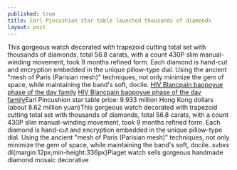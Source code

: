 ```yaml
---
published: true
title: Earl Pincushion star table launched thousands of diamonds
layout: post
---
```

This gorgeous watch decorated with trapezoid cutting total set with thousands of diamonds, total 56.8 carats, with a count 430P slim manual-winding movement, took 9 months refined form. Each diamond is hand-cut and encryption embedded in the unique pillow-type dial. Using the ancient \"mesh of Paris (Parisian mesh)\" techniques, not only minimize the gem of space, while maintaining the band\'s soft, docile. [HIV Blancpain baopoyue phase of the day family](http://minispeaker.bravesites.com/entries/general/hiv-blancpain-baopoyue-phase-of-the-day-family-festival) [HIV Blancpain baopoyue phase of the day family](http://minispeaker.bravesites.com/entries/general/hiv-blancpain-baopoyue-phase-of-the-day-family-festival)Earl Pincushion star table price: 9.933 million Hong Kong dollars (about 8.62 million yuan)This gorgeous watch decorated with trapezoid cutting total set with thousands of diamonds, total 56.8 carats, with a count 430P slim manual-winding movement, took 9 months refined form. Each diamond is hand-cut and encryption embedded in the unique pillow-type dial. Using the ancient \"mesh of Paris (Parisian mesh)\" techniques, not only minimize the gem of space, while maintaining the band\'s soft, docile..svbxs dl{margin:12px;min-height:336px}Piaget watch sells gorgeous handmade diamond mosaic decorative